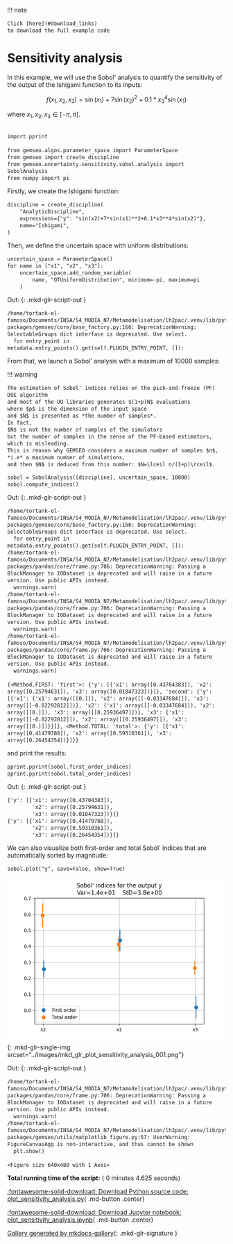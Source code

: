 
<!--
 DO NOT EDIT.
 THIS FILE WAS AUTOMATICALLY GENERATED BY mkdocs-gallery.
 TO MAKE CHANGES, EDIT THE SOURCE PYTHON FILE:
 "docs/scripts/examples/plot_sensitivity_analysis.py"
 LINE NUMBERS ARE GIVEN BELOW.
-->

!!! note

    Click [here](#download_links)
    to download the full example code


# Sensitivity analysis

In this example,
we will use the Sobol' analysis to quantify
the sensitivity of the output of the Ishigami function to its inputs:

$$f(x_1,x_2,x_3)=\sin(x_1)+7\sin(x_2)^2+0.1*x_3^4\sin(x_1)$$

where $x_1,x_2,x_3\in[-\pi,\pi]$.

<!-- GENERATED FROM PYTHON SOURCE LINES 12-20 -->

```{.python }

import pprint

from gemseo.algos.parameter_space import ParameterSpace
from gemseo import create_discipline
from gemseo.uncertainty.sensitivity.sobol.analysis import SobolAnalysis
from numpy import pi

```








<!-- GENERATED FROM PYTHON SOURCE LINES 21-23 -->

Firstly,
we create the Ishigami function:

<!-- GENERATED FROM PYTHON SOURCE LINES 23-29 -->

```{.python }
discipline = create_discipline(
    "AnalyticDiscipline",
    expressions={"y": "sin(x2)+7*sin(x1)**2+0.1*x3**4*sin(x2)"},
    name="Ishigami",
)

```








<!-- GENERATED FROM PYTHON SOURCE LINES 30-32 -->

Then,
we define the uncertain space with uniform distributions:

<!-- GENERATED FROM PYTHON SOURCE LINES 32-38 -->

```{.python }
uncertain_space = ParameterSpace()
for name in ["x1", "x2", "x3"]:
    uncertain_space.add_random_variable(
        name, "OTUniformDistribution", minimum=-pi, maximum=pi
    )

```




Out:
{: .mkd-glr-script-out }

```{.shell .mkd-glr-script-out-disp }
/home/tortank-el-famoso/Documents/INSA/S4_MODIA_N7/Metamodelisation/lh2pac/.venv/lib/python3.10/site-packages/gemseo/core/base_factory.py:166: DeprecationWarning: SelectableGroups dict interface is deprecated. Use select.
  for entry_point in metadata.entry_points().get(self.PLUGIN_ENTRY_POINT, []):

```





<!-- GENERATED FROM PYTHON SOURCE LINES 39-56 -->

From that,
we launch a Sobol' analysis with a maximum of 10000 samples:

!!! warning

    The estimation of Sobol' indices relies on the pick-and-freeze (PF) DOE algorithm
    and most of the UQ libraries generates $(1+p)N$ evaluations
    where $p$ is the dimension of the input space
    and $N$ is presented as *the number of samples*.
    In fact,
    $N$ is not the number of samples of the simulators
    but the number of samples in the sense of the PF-based estimators,
    which is misleading.
    This is reason why GEMSEO considers a maximum number of samples $n$,
    *i.e* a maximum number of simulations,
    and then $N$ is deduced from this number: $N=\lceil n/(1+p)\rceil$.


<!-- GENERATED FROM PYTHON SOURCE LINES 56-59 -->

```{.python }
sobol = SobolAnalysis([discipline], uncertain_space, 10000)
sobol.compute_indices()

```




Out:
{: .mkd-glr-script-out }

```{.shell .mkd-glr-script-out-disp }
/home/tortank-el-famoso/Documents/INSA/S4_MODIA_N7/Metamodelisation/lh2pac/.venv/lib/python3.10/site-packages/gemseo/core/base_factory.py:166: DeprecationWarning: SelectableGroups dict interface is deprecated. Use select.
  for entry_point in metadata.entry_points().get(self.PLUGIN_ENTRY_POINT, []):
/home/tortank-el-famoso/Documents/INSA/S4_MODIA_N7/Metamodelisation/lh2pac/.venv/lib/python3.10/site-packages/pandas/core/frame.py:706: DeprecationWarning: Passing a BlockManager to IODataset is deprecated and will raise in a future version. Use public APIs instead.
  warnings.warn(
/home/tortank-el-famoso/Documents/INSA/S4_MODIA_N7/Metamodelisation/lh2pac/.venv/lib/python3.10/site-packages/pandas/core/frame.py:706: DeprecationWarning: Passing a BlockManager to IODataset is deprecated and will raise in a future version. Use public APIs instead.
  warnings.warn(
/home/tortank-el-famoso/Documents/INSA/S4_MODIA_N7/Metamodelisation/lh2pac/.venv/lib/python3.10/site-packages/pandas/core/frame.py:706: DeprecationWarning: Passing a BlockManager to IODataset is deprecated and will raise in a future version. Use public APIs instead.
  warnings.warn(

{<Method.FIRST: 'first'>: {'y': [{'x1': array([0.43704383]), 'x2': array([0.25794631]), 'x3': array([0.01847323])}]}, 'second': {'y': [{'x1': {'x1': array([[0.]]), 'x2': array([[-0.03347684]]), 'x3': array([[-0.02292812]])}, 'x2': {'x1': array([[-0.03347684]]), 'x2': array([[0.]]), 'x3': array([[0.25936497]])}, 'x3': {'x1': array([[-0.02292812]]), 'x2': array([[0.25936497]]), 'x3': array([[0.]])}}]}, <Method.TOTAL: 'total'>: {'y': [{'x1': array([0.41479788]), 'x2': array([0.59310361]), 'x3': array([0.26454354])}]}}
```





<!-- GENERATED FROM PYTHON SOURCE LINES 60-61 -->

and print the results:

<!-- GENERATED FROM PYTHON SOURCE LINES 61-64 -->

```{.python }
pprint.pprint(sobol.first_order_indices)
pprint.pprint(sobol.total_order_indices)

```




Out:
{: .mkd-glr-script-out }

```{.shell .mkd-glr-script-out-disp }
{'y': [{'x1': array([0.43704383]),
        'x2': array([0.25794631]),
        'x3': array([0.01847323])}]}
{'y': [{'x1': array([0.41479788]),
        'x2': array([0.59310361]),
        'x3': array([0.26454354])}]}

```





<!-- GENERATED FROM PYTHON SOURCE LINES 65-67 -->

We can also visualize both first-order and total Sobol' indices
that are automatically sorted by magnitude:

<!-- GENERATED FROM PYTHON SOURCE LINES 67-68 -->

```{.python }
sobol.plot("y", save=False, show=True)
```


![Sobol' indices for the output y Var=1.4e+01    StD=3.8e+00](./images/mkd_glr_plot_sensitivity_analysis_001.png){: .mkd-glr-single-img srcset="../images/mkd_glr_plot_sensitivity_analysis_001.png"}

Out:
{: .mkd-glr-script-out }

```{.shell .mkd-glr-script-out-disp }
/home/tortank-el-famoso/Documents/INSA/S4_MODIA_N7/Metamodelisation/lh2pac/.venv/lib/python3.10/site-packages/pandas/core/frame.py:706: DeprecationWarning: Passing a BlockManager to IODataset is deprecated and will raise in a future version. Use public APIs instead.
  warnings.warn(
/home/tortank-el-famoso/Documents/INSA/S4_MODIA_N7/Metamodelisation/lh2pac/.venv/lib/python3.10/site-packages/gemseo/utils/matplotlib_figure.py:57: UserWarning: FigureCanvasAgg is non-interactive, and thus cannot be shown
  plt.show()

<Figure size 640x480 with 1 Axes>
```






**Total running time of the script:** ( 0 minutes  4.625 seconds)

<div id="download_links"></div>



[:fontawesome-solid-download: Download Python source code: plot_sensitivity_analysis.py](./plot_sensitivity_analysis.py){ .md-button .center}

[:fontawesome-solid-download: Download Jupyter notebook: plot_sensitivity_analysis.ipynb](./plot_sensitivity_analysis.ipynb){ .md-button .center}


[Gallery generated by mkdocs-gallery](https://mkdocs-gallery.github.io){: .mkd-glr-signature }
